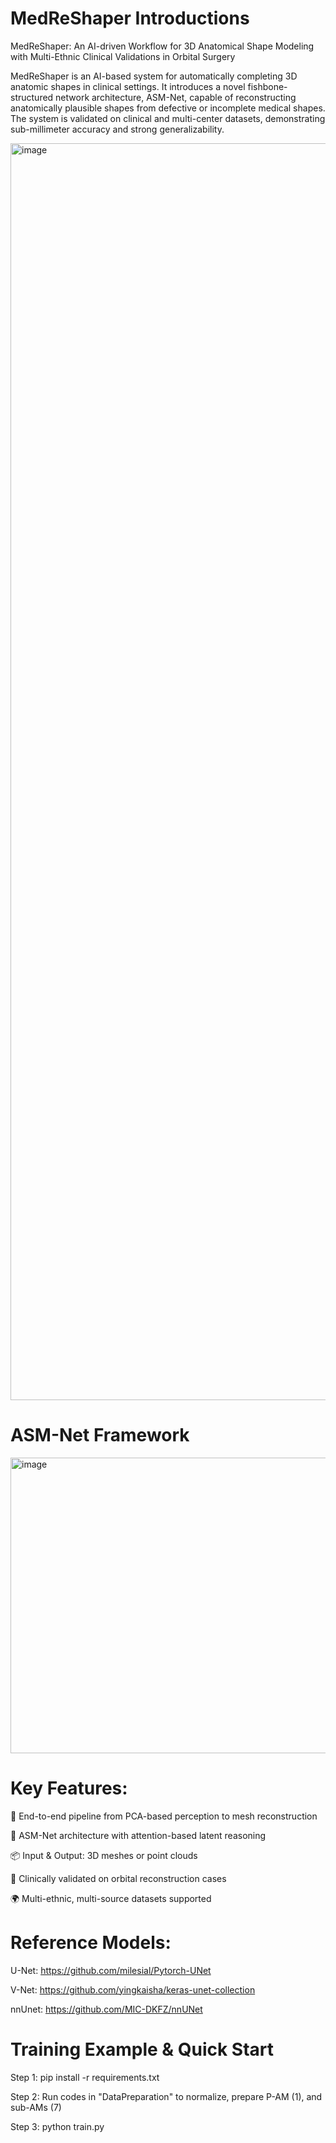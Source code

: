 # MedReShaper Introductions
MedReShaper: An AI-driven Workflow for 3D Anatomical Shape Modeling with Multi-Ethnic Clinical Validations in Orbital Surgery

MedReShaper is an AI-based system for automatically completing 3D anatomic shapes in clinical settings. It introduces a novel fishbone-structured network architecture, ASM-Net, capable of reconstructing anatomically plausible shapes from defective or incomplete medical shapes. The system is validated on clinical and multi-center datasets, demonstrating sub-millimeter accuracy and strong generalizability.

<img width="3482" height="2011" alt="image" src="https://github.com/user-attachments/assets/05009b81-fdf2-4782-ba55-25fd6024391b" />

# ASM-Net Framework

<img width="1440" height="473" alt="image" src="https://github.com/user-attachments/assets/8a069587-a5b2-4cf0-9e1a-fd3c67b8c3b1" />


# Key Features:

🧩 End-to-end pipeline from PCA-based perception to mesh reconstruction

🧠 ASM-Net architecture with attention-based latent reasoning

📦 Input & Output: 3D meshes or point clouds

🔬 Clinically validated on orbital reconstruction cases

🌍 Multi-ethnic, multi-source datasets supported

# Reference Models:
U-Net:   https://github.com/milesial/Pytorch-UNet

V-Net:   https://github.com/yingkaisha/keras-unet-collection

nnUnet:  https://github.com/MIC-DKFZ/nnUNet

# Training Example & Quick Start
Step 1: pip install -r requirements.txt

Step 2: Run codes in "DataPreparation" to normalize, prepare P-AM (1), and sub-AMs (7)

Step 3: python train.py 


